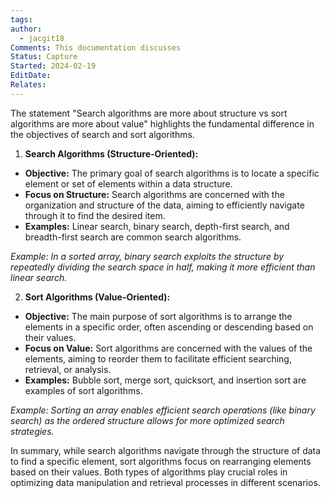 ```yaml
---
tags: 
author:
  - jacgit18
Comments: This documentation discusses
Status: Capture
Started: 2024-02-19
EditDate: 
Relates:
---
```

The statement "Search algorithms are more about structure vs sort algorithms are more about value" highlights the fundamental difference in the objectives of search and sort algorithms.  
  
1. **Search Algorithms (Structure-Oriented):**  
- **Objective:** The primary goal of search algorithms is to locate a specific element or set of elements within a data structure.  
- **Focus on Structure:** Search algorithms are concerned with the organization and structure of the data, aiming to efficiently navigate through it to find the desired item.  
- **Examples:** Linear search, binary search, depth-first search, and breadth-first search are common search algorithms.  
  
*Example: In a sorted array, binary search exploits the structure by repeatedly dividing the search space in half, making it more efficient than linear search.*  
  
2. **Sort Algorithms (Value-Oriented):**  
- **Objective:** The main purpose of sort algorithms is to arrange the elements in a specific order, often ascending or descending based on their values.  
- **Focus on Value:** Sort algorithms are concerned with the values of the elements, aiming to reorder them to facilitate efficient searching, retrieval, or analysis.  
- **Examples:** Bubble sort, merge sort, quicksort, and insertion sort are examples of sort algorithms.  
  
*Example: Sorting an array enables efficient search operations (like binary search) as the ordered structure allows for more optimized search strategies.*  
  
In summary, while search algorithms navigate through the structure of data to find a specific element, sort algorithms focus on rearranging elements based on their values. Both types of algorithms play crucial roles in optimizing data manipulation and retrieval processes in different scenarios.